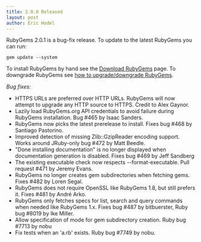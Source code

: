 ```yaml
---
title: 2.0.0 Released
layout: post
author: Eric Hodel
---
```


RubyGems 2.0.1 is a bug-fix release.  To update to the latest RubyGems you can
run:

    gem update --system

To install RubyGems by hand see the [Download RubyGems][download] page.  To
downgrade RubyGems see [how to upgrade/downgrade RubyGems][upgrading].

_Bug fixes:_

* HTTPS URLs are preferred over HTTP URLs.  RubyGems will now attempt to upgrade any HTTP source to HTTPS.  Credit to Alex Gaynor.
* Lazily load RubyGems.org API credentials to avoid failure during RubyGems installation.  Bug #465 by Isaac Sanders.
* RubyGems now picks the latest prerelease to install.  Fixes bug #468 by Santiago Pastorino.
* Improved detection of missing Zlib::GzipReader encoding support.  Works around JRuby-only bug #472 by Matt Beedle.
* "Done installing documentation" is no longer displayed when documentation generation is disabled.  Fixes bug #469 by Jeff Sandberg
* The existing executable check now respects --format-executable.  Pull request #471 by Jeremy Evans.
* RubyGems no longer creates gem subdirectories when fetching gems.  Fixes #482 by Loren Segal.
* RubyGems does not require OpenSSL like RubyGems 1.8, but still prefers it.  Fixes #481 by André Arko.
* RubyGems only fetches specs for list, search and query commands when needed like RubyGems 1.x.  Fixes bug #487 by bitbuerster, Ruby bug #8019 by Ike Miller.
* Allow specification of mode for gem subdirectory creation.  Ruby bug #7713 by nobu
* Fix tests when an 'a.rb' exists.  Ruby bug #7749 by nobu.

[download]: http://rubygems.rubyforge.org/rubygems-update/UPGRADING_rdoc.html
[upgrading]: http://rubygems.rubyforge.org/rubygems-update/UPGRADING_rdoc.html
